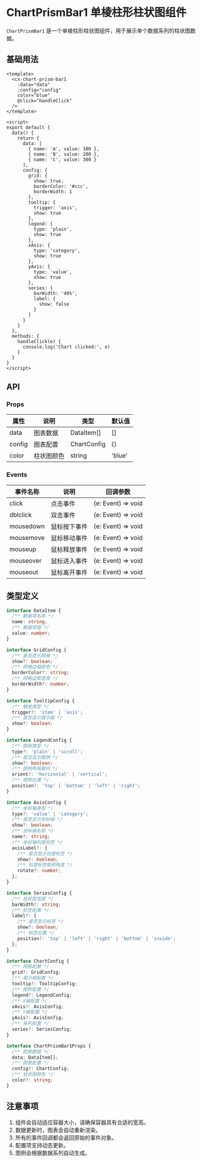 # ChartPrismBar1 单棱柱形柱状图组件

`ChartPrismBar1` 是一个单棱柱形柱状图组件，用于展示单个数据系列的柱状图数据。

## 基础用法

```vue
<template>
  <cx-chart-prism-bar1
    :data="data"
    :config="config"
    color="blue"
    @click="handleClick"
  />
</template>

<script>
export default {
  data() {
    return {
      data: [
        { name: 'A', value: 100 },
        { name: 'B', value: 200 },
        { name: 'C', value: 300 }
      ],
      config: {
        grid: {
          show: true,
          borderColor: '#ccc',
          borderWidth: 1
        },
        tooltip: {
          trigger: 'axis',
          show: true
        },
        legend: {
          type: 'plain',
          show: true
        },
        xAxis: {
          type: 'category',
          show: true
        },
        yAxis: {
          type: 'value',
          show: true
        },
        series: {
          barWidth: '40%',
          label: {
            show: false
          }
        }
      }
    }
  },
  methods: {
    handleClick(e) {
      console.log('Chart clicked:', e)
    }
  }
}
</script>
```

## API

### Props

| 属性 | 说明 | 类型 | 默认值 |
|------|------|------|--------|
| data | 图表数据 | DataItem[] | [] |
| config | 图表配置 | ChartConfig | {} |
| color | 柱状图颜色 | string | 'blue' |

### Events

| 事件名称 | 说明 | 回调参数 |
|----------|------|----------|
| click | 点击事件 | (e: Event) => void |
| dblclick | 双击事件 | (e: Event) => void |
| mousedown | 鼠标按下事件 | (e: Event) => void |
| mousemove | 鼠标移动事件 | (e: Event) => void |
| mouseup | 鼠标释放事件 | (e: Event) => void |
| mouseover | 鼠标进入事件 | (e: Event) => void |
| mouseout | 鼠标离开事件 | (e: Event) => void |

## 类型定义

```ts
interface DataItem {
  /** 数据项名称 */
  name: string;
  /** 数据项值 */
  value: number;
}

interface GridConfig {
  /** 是否显示网格 */
  show?: boolean;
  /** 网格边框颜色 */
  borderColor?: string;
  /** 网格边框宽度 */
  borderWidth?: number;
}

interface TooltipConfig {
  /** 触发类型 */
  trigger?: 'item' | 'axis';
  /** 是否显示提示框 */
  show?: boolean;
}

interface LegendConfig {
  /** 图例类型 */
  type?: 'plain' | 'scroll';
  /** 是否显示图例 */
  show?: boolean;
  /** 图例布局朝向 */
  orient?: 'horizontal' | 'vertical';
  /** 图例位置 */
  position?: 'top' | 'bottom' | 'left' | 'right';
}

interface AxisConfig {
  /** 坐标轴类型 */
  type?: 'value' | 'category';
  /** 是否显示坐标轴 */
  show?: boolean;
  /** 坐标轴名称 */
  name?: string;
  /** 坐标轴刻度标签 */
  axisLabel?: {
    /** 是否显示刻度标签 */
    show?: boolean;
    /** 刻度标签旋转角度 */
    rotate?: number;
  };
}

interface SeriesConfig {
  /** 柱状图宽度 */
  barWidth?: string;
  /** 标签配置 */
  label?: {
    /** 是否显示标签 */
    show?: boolean;
    /** 标签位置 */
    position?: 'top' | 'left' | 'right' | 'bottom' | 'inside';
  };
}

interface ChartConfig {
  /** 网格配置 */
  grid?: GridConfig;
  /** 提示框配置 */
  tooltip?: TooltipConfig;
  /** 图例配置 */
  legend?: LegendConfig;
  /** X轴配置 */
  xAxis?: AxisConfig;
  /** Y轴配置 */
  yAxis?: AxisConfig;
  /** 系列配置 */
  series?: SeriesConfig;
}

interface ChartPrismBar1Props {
  /** 图表数据 */
  data: DataItem[];
  /** 图表配置 */
  config?: ChartConfig;
  /** 柱状图颜色 */
  color?: string;
}
```

## 注意事项

1. 组件会自动适应容器大小，请确保容器具有合适的宽高。
2. 数据更新时，图表会自动重新渲染。
3. 所有的事件回调都会返回原始的事件对象。
4. 配置项支持动态更新。
5. 图例会根据数据系列自动生成。 